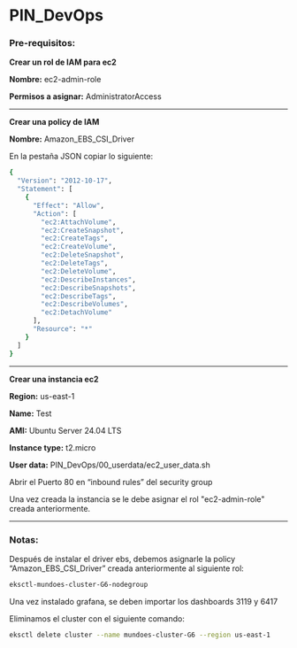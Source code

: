 # PIN_DevOps

### Pre-requisitos:
**Crear un rol de IAM para ec2**

**Nombre:** ec2-admin-role

**Permisos a asignar:** AdministratorAccess

---

**Crear una policy de IAM**

**Nombre:** Amazon_EBS_CSI_Driver

En la pestaña JSON copiar lo siguiente:
```sh
{
  "Version": "2012-10-17",
  "Statement": [
    {
      "Effect": "Allow",
      "Action": [
        "ec2:AttachVolume",
        "ec2:CreateSnapshot",
        "ec2:CreateTags",
        "ec2:CreateVolume",
        "ec2:DeleteSnapshot",
        "ec2:DeleteTags",
        "ec2:DeleteVolume",
        "ec2:DescribeInstances",
        "ec2:DescribeSnapshots",
        "ec2:DescribeTags",
        "ec2:DescribeVolumes",
        "ec2:DetachVolume"
      ],
      "Resource": "*"
    }
  ]
}
```

---

**Crear una instancia ec2**

**Region:** us-east-1

**Name:** Test

**AMI:** Ubuntu Server 24.04 LTS

**Instance type:** t2.micro

**User data:** PIN_DevOps/00_userdata/ec2_user_data.sh

Abrir el Puerto 80 en “inbound rules” del security group

Una vez creada la instancia se le debe asignar el rol "ec2-admin-role" creada anteriormente.

---

### Notas:

Después de instalar el driver ebs, debemos asignarle la policy  “Amazon_EBS_CSI_Driver” creada anteriormente al siguiente rol:

```sh
eksctl-mundoes-cluster-G6-nodegroup
```

Una vez instalado grafana, se deben importar los dashboards 3119 y 6417 

Eliminamos el cluster con el siguiente comando:

```sh
eksctl delete cluster --name mundoes-cluster-G6 --region us-east-1
```

